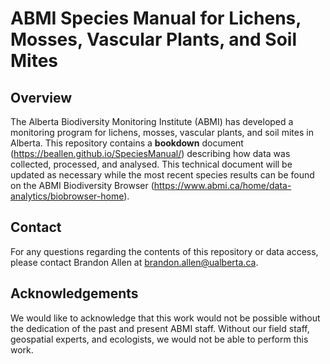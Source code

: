 # ABMI Species Manual for Lichens, Mosses, Vascular Plants, and Soil Mites

## Overview

The Alberta Biodiversity Monitoring Institute (ABMI) has developed a monitoring program for lichens, mosses, vascular plants, and soil mites in Alberta. This repository contains a **bookdown** document (https://beallen.github.io/SpeciesManual/) describing how data was collected, processed, and analysed. This technical document will be updated as necessary while the most recent species results can be found on the ABMI Biodiversity Browser (https://www.abmi.ca/home/data-analytics/biobrowser-home).

## Contact

For any questions regarding the contents of this repository or data access, please contact Brandon Allen at brandon.allen@ualberta.ca.


## Acknowledgements

We would like to acknowledge that this work would not be possible without the dedication of the past and present ABMI staff. Without our field staff, geospatial experts, and ecologists, we would not be able to perform this work.



